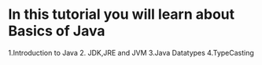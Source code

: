 # In this tutorial you will learn about Basics of Java 
   1.Introduction to Java
     2. JDK,JRE and JVM
      3.Java Datatypes
       4.TypeCasting
